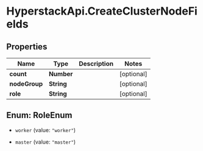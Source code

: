 # HyperstackApi.CreateClusterNodeFields

## Properties

Name | Type | Description | Notes
------------ | ------------- | ------------- | -------------
**count** | **Number** |  | [optional] 
**nodeGroup** | **String** |  | [optional] 
**role** | **String** |  | [optional] 



## Enum: RoleEnum


* `worker` (value: `"worker"`)

* `master` (value: `"master"`)




